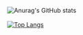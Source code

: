![Anurag's GitHub stats](https://github-readme-stats.vercel.app/api?username=vanitax&count_private=true&theme=dracula&show_icons=true)
<br/>
<br/>
[![Top Langs](https://github-readme-stats.vercel.app/api/top-langs/?username=vanitax&layout=compact&theme=dracula&count_private=true)](https://github.com/vanitax/github-readme-stats)
